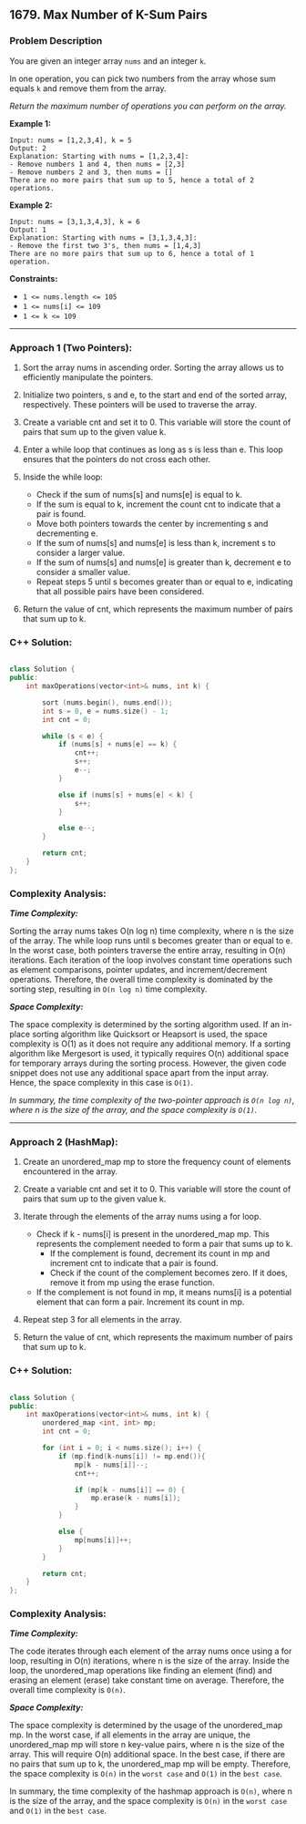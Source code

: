 ## 1679. Max Number of K-Sum Pairs

### Problem Description

You are given an integer array ```nums``` and an integer ```k```.

In one operation, you can pick two numbers from the array whose sum equals ```k``` and remove them from the array.

_Return the maximum number of operations you can perform on the array._

**Example 1:**
```
Input: nums = [1,2,3,4], k = 5
Output: 2
Explanation: Starting with nums = [1,2,3,4]:
- Remove numbers 1 and 4, then nums = [2,3]
- Remove numbers 2 and 3, then nums = []
There are no more pairs that sum up to 5, hence a total of 2 operations.
```

**Example 2:**
```
Input: nums = [3,1,3,4,3], k = 6
Output: 1
Explanation: Starting with nums = [3,1,3,4,3]:
- Remove the first two 3's, then nums = [1,4,3]
There are no more pairs that sum up to 6, hence a total of 1 operation.
```

**Constraints:**

- ```1 <= nums.length <= 105```
- ```1 <= nums[i] <= 109```
- ```1 <= k <= 109```

<hr>

### Approach 1 (Two Pointers):

1. Sort the array nums in ascending order. Sorting the array allows us to efficiently manipulate the pointers.

2. Initialize two pointers, s and e, to the start and end of the sorted array, respectively. These pointers will be used to traverse the array.

3. Create a variable cnt and set it to 0. This variable will store the count of pairs that sum up to the given value k.

4. Enter a while loop that continues as long as s is less than e. This loop ensures that the pointers do not cross each other.

5. Inside the while loop:

    - Check if the sum of nums[s] and nums[e] is equal to k.
    - If the sum is equal to k, increment the count cnt to indicate that a pair is found.
    - Move both pointers towards the center by incrementing s and decrementing e.
    - If the sum of nums[s] and nums[e] is less than k, increment s to consider a larger value.
    - If the sum of nums[s] and nums[e] is greater than k, decrement e to consider a smaller value.
    - Repeat steps 5 until s becomes greater than or equal to e, indicating that all possible pairs have been considered.

6. Return the value of cnt, which represents the maximum number of pairs that sum up to k.

### C++ Solution:

```cpp

class Solution {
public:
    int maxOperations(vector<int>& nums, int k) {

        sort (nums.begin(), nums.end());
        int s = 0, e = nums.size() - 1;
        int cnt = 0;

        while (s < e) {
            if (nums[s] + nums[e] == k) {
                cnt++;
                s++;
                e--;
            }

            else if (nums[s] + nums[e] < k) {
                s++;
            }

            else e--;
        }

        return cnt;
    }
};

```

### Complexity Analysis:

_**Time Complexity:**_

Sorting the array nums takes O(n log n) time complexity, where n is the size of the array.
The while loop runs until s becomes greater than or equal to e. In the worst case, both pointers traverse the entire array, resulting in O(n) iterations.
Each iteration of the loop involves constant time operations such as element comparisons, pointer updates, and increment/decrement operations.
Therefore, the overall time complexity is dominated by the sorting step, resulting in ```O(n log n)``` time complexity.


_**Space Complexity:**_

The space complexity is determined by the sorting algorithm used.
If an in-place sorting algorithm like Quicksort or Heapsort is used, the space complexity is O(1) as it does not require any additional memory.
If a sorting algorithm like Mergesort is used, it typically requires O(n) additional space for temporary arrays during the sorting process. However, the given code snippet does not use any additional space apart from the input array.
Hence, the space complexity in this case is ```O(1)```.


_In summary, the time complexity of the two-pointer approach is ```O(n log n)```, where n is the size of the array, and the space complexity is ```O(1)```._

<hr>

### Approach 2 (HashMap):

1. Create an unordered_map mp to store the frequency count of elements encountered in the array.

2. Create a variable cnt and set it to 0. This variable will store the count of pairs that sum up to the given value k.

3. Iterate through the elements of the array nums using a for loop.

    - Check if k - nums[i] is present in the unordered_map mp. This represents the complement needed to form a pair that sums up to k.
      - If the complement is found, decrement its count in mp and increment cnt to indicate that a pair is found.
      - Check if the count of the complement becomes zero. If it does, remove it from mp using the erase function.
    - If the complement is not found in mp, it means nums[i] is a potential element that can form a pair. Increment its count in mp.
    
4. Repeat step 3 for all elements in the array.

5. Return the value of cnt, which represents the maximum number of pairs that sum up to k.


### C++ Solution:

```cpp

class Solution {
public:
    int maxOperations(vector<int>& nums, int k) {
        unordered_map <int, int> mp;
        int cnt = 0;

        for (int i = 0; i < nums.size(); i++) {
            if (mp.find(k-nums[i]) != mp.end()){
                mp[k - nums[i]]--;
                cnt++;

                if (mp[k - nums[i]] == 0) {
                    mp.erase(k - nums[i]);
                }
            }

            else {
                mp[nums[i]]++;
            }
        }

        return cnt;
    }
};

```

### Complexity Analysis:

_**Time Complexity:**_

The code iterates through each element of the array nums once using a for loop, resulting in O(n) iterations, where n is the size of the array.
Inside the loop, the unordered_map operations like finding an element (find) and erasing an element (erase) take constant time on average.
Therefore, the overall time complexity is ```O(n)```.


_**Space Complexity:**_

The space complexity is determined by the usage of the unordered_map mp.
In the worst case, if all elements in the array are unique, the unordered_map mp will store n key-value pairs, where n is the size of the array. This will require O(n) additional space.
In the best case, if there are no pairs that sum up to k, the unordered_map mp will be empty.
Therefore, the space complexity is ```O(n)``` in the ```worst case``` and ```O(1)``` in the ```best case```.


In summary, the time complexity of the hashmap approach is ```O(n)```, where n is the size of the array, and the space complexity is ```O(n)``` in the ```worst case``` and ```O(1)``` in the ```best case```.
